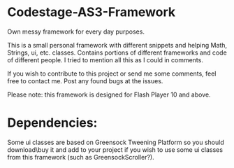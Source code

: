 Codestage-AS3-Framework
=======================

Own messy framework for every day purposes.

This is a small personal framework with different snippets and helping Math, Strings, ui, etc. classes.
Contains portions of different frameworks and code of different people. I tried to mention all this as I could in comments.

If you wish to contribute to this project or send me some comments, feel free to contact me. Post any found bugs at the issues.

Please note: this framework is designed for Flash Player 10 and above.

Dependencies:
=======================

Some ui classes are based on Greensock Tweening Platform so you should download\buy it and add to your project if you wish to use some ui classes from this framework (such as GreensockScroller?).